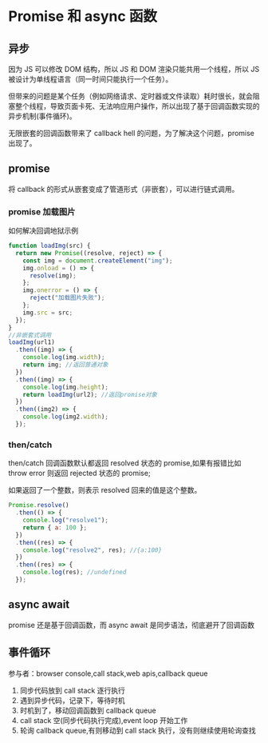 # Promise 和 async 函数

## 异步

因为 JS 可以修改 DOM 结构，所以 JS 和 DOM 渲染只能共用一个线程，所以 JS 被设计为单线程语言（同一时间只能执行一个任务）。

但带来的问题是某个任务（例如网络请求、定时器或文件读取）耗时很长，就会阻塞整个线程，导致页面卡死、无法响应用户操作，所以出现了基于回调函数实现的异步机制(事件循环)。

无限嵌套的回调函数带来了 callback hell 的问题，为了解决这个问题，promise 出现了。

## promise

将 callback 的形式从嵌套变成了管道形式（非嵌套），可以进行链式调用。

### promise 加载图片

如何解决回调地狱示例

```javascript
function loadImg(src) {
  return new Promise((resolve, reject) => {
    const img = document.createElement("img");
    img.onload = () => {
      resolve(img);
    };
    img.onerror = () => {
      reject("加载图片失败");
    };
    img.src = src;
  });
}
//非嵌套式调用
loadImg(url1)
  .then((img) => {
    console.log(img.width);
    return img; //返回普通对象
  })
  .then((img) => {
    console.log(img.height);
    return loadImg(url2); //返回promise对象
  })
  .then((img2) => {
    console.log(img2.width);
  });
```

### then/catch

then/catch 回调函数默认都返回 resolved 状态的 promise,如果有报错比如 throw error 则返回 rejected 状态的 promise;

如果返回了一个整数，则表示 resolved 回来的值是这个整数。

```javascript
Promise.resolve()
  .then(() => {
    console.log("resolve1");
    return { a: 100 };
  })
  .then((res) => {
    console.log("resolve2", res); //{a:100}
  })
  .then((res) => {
    console.log(res); //undefined
  });
```

## async await

promise 还是基于回调函数，而 async await 是同步语法，彻底避开了回调函数

## 事件循环

参与者：browser console,call stack,web apis,callback queue

1. 同步代码放到 call stack 逐行执行
2. 遇到异步代码，记录下，等待时机
3. 时机到了，移动回调函数到 callback queue
4. call stack 空(同步代码执行完成),event loop 开始工作
5. 轮询 callback queue,有则移动到 call stack 执行，没有则继续使用轮询查找
